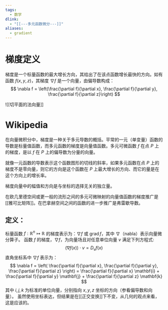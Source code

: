 ```yaml
---
tags:
  - 数学
dlink:
  - "[[---多元函数微分---]]"
aliases:
  - gradient
---
```

# 梯度定义
梯度是一个标量函数的最大增长方向，其给出了在该点函数增长最快的方向。如有函数 $f(x, y, z)$，其梯度 $\nabla f$ 是一个向量，由偏导数构成：
$$
\nabla f = \left(\frac{\partial f}{\partial x}, \frac{\partial f}{\partial y}, \frac{\partial f}{\partial z}\right)
$$

![[切平面的法向量]]

# Wikipedia
在向量微积分中，梯度是一种关于多元导数的概括。平常的一元（单变量）函数的导数是标量值函数，而多元函数的梯度是向量值函数。多元可微函数 $f$ 在点 $P$ 上的梯度，是以 $f$ 在 $P$ 上的偏导数为分量的向量。

就像一元函数的导数表示这个函数图形的切线的斜率，如果多元函数在点 $P$ 上的梯度不是零向量，则它的方向是这个函数在 $P$ 上最大增长的方向、而它的量是在这个方向上的增长率。

梯度向量中的幅值和方向是与坐标的选择无关的独立量。

在欧几里德空间或更一般的流形之间的多元可微映射的向量值函数的梯度推广是[[雅可比矩阵]]。在巴拿赫空间之间的函数的进一步推广是弗雷歇导数。

## 定义：
标量函数 $f: \mathbb{R}^n \mapsto \mathbb{R}$ 的梯度表示为：$\nabla f$ 或 $\operatorname{grad} f$，其中 $\nabla$（nabla）表示向量微分算子。
函数 $f$ 的梯度，$\nabla f$，为向量场且对任意单位向量 $v$ 满足下列方程式:
$$
(\nabla f(x)) \cdot v = D_{v}f(x)
$$
直角坐标系中 $\nabla f$ 表示为：
$$
\nabla f = \left( \frac{\partial f}{\partial x}, \frac{\partial f}{\partial y}, \frac{\partial f}{\partial z} \right) = \frac{\partial f}{\partial x} \mathbf{i} + \frac{\partial f}{\partial y} \mathbf{j} + \frac{\partial f}{\partial z} \mathbf{k}
$$
其中 $i, j, k$ 为标准的单位向量，分别指向 $x, y, z$ 坐标的方向（参看偏导数和向量）。
虽然使用坐标表达，但结果是在[[正交变换]]下不变，从几何的观点来看，这是应该的。

